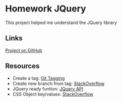 # Homework JQuery

This project helped me understand the JQuery library

## Links

[Project on GitHub](https://github.com/claulg2701/hw_jquery_deleon_claudia)

## Resources
* Create a tag: [Git Tagging](https://git-scm.com/book/en/v2/Git-Basics-Tagging)
* Create new branch from tag: [StackOverflow](http://stackoverflow.com/questions/10940981/git-how-to-create-a-new-branch-from-a-tag)
* JQuery ready funtion: [JQuery API](https://api.jquery.com/ready/)
* CSS Object key/values: [StackOverflow](http://stackoverflow.com/questions/3730035/how-to-change-css-using-jquery)
